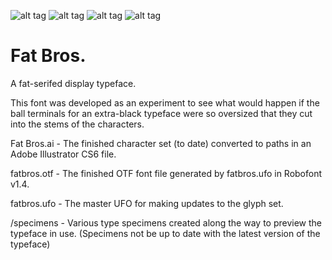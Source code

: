 ![alt tag](https://raw.github.com/mediumjones/fat-bros/master/specimens/fatbros-specimen-01.png)
![alt tag](https://raw.github.com/mediumjones/fat-bros/master/specimens/fatbros-specimen-02.png)
![alt tag](https://raw.github.com/mediumjones/fat-bros/master/specimens/fatbros-specimen-03.png)
![alt tag](https://raw.github.com/mediumjones/fat-bros/master/specimens/skateboard.jpg)

Fat Bros.
========

A fat-serifed display typeface.

This font was developed as an experiment to see what would happen if the ball terminals for an extra-black typeface were so oversized that they cut into the stems of the characters.

Fat Bros.ai - The finished character set (to date) converted to paths in an Adobe Illustrator CS6 file.

fatbros.otf - The finished OTF font file generated by fatbros.ufo in Robofont v1.4.

fatbros.ufo - The master UFO for making updates to the glyph set.

/specimens - Various type specimens created along the way to preview the typeface in use. (Specimens not be up to date with the latest version of the typeface)
